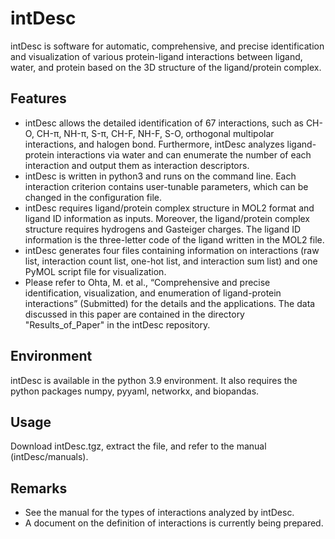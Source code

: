 # intDesc
 intDesc is software for automatic, comprehensive, and precise identification and visualization of various protein-ligand interactions between ligand, water, and protein based on the 3D structure of the ligand/protein complex.

## Features
- intDesc allows the detailed identification of 67 interactions, such as CH-O, CH-π, NH-π, S-π, CH-F, NH-F, S-O, orthogonal multipolar interactions, and halogen bond. Furthermore, intDesc analyzes ligand-protein interactions via water and can enumerate the number of each interaction and output them as interaction descriptors.
- intDesc is written in python3 and runs on the command line. Each interaction criterion contains user-tunable parameters, which can be changed in the configuration file. 
- intDesc requires ligand/protein complex structure in MOL2 format and ligand ID information as inputs. Moreover, the ligand/protein complex structure requires hydrogens and Gasteiger charges. The ligand ID information is the three-letter code of the ligand written in the MOL2 file.
- intDesc generates four files containing information on interactions (raw list, interaction count list, one-hot list, and interaction sum list) and one PyMOL script file for visualization.
- Please refer to Ohta, M. et al., “Comprehensive and precise identification, visualization, and enumeration of ligand-protein interactions” (Submitted) for the details and the applications. The data discussed in this paper are contained in the directory "Results_of_Paper" in the intDesc repository.


## Environment
intDesc is available in the python 3.9 environment. It also requires the python packages numpy, pyyaml, networkx, and biopandas.

## Usage
Download intDesc.tgz, extract the file, and refer to the manual (intDesc/manuals).

## Remarks
- See the manual for the types of interactions analyzed by intDesc.
- A document on the definition of interactions is currently being prepared.
